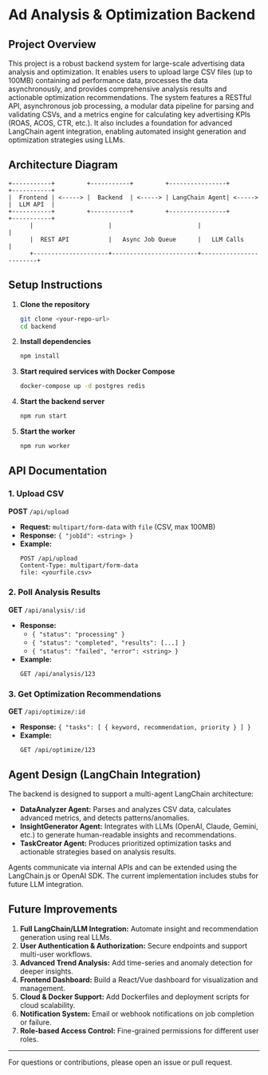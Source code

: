 # Ad Analysis & Optimization Backend

## Project Overview
This project is a robust backend system for large-scale advertising data analysis and optimization. It enables users to upload large CSV files (up to 100MB) containing ad performance data, processes the data asynchronously, and provides comprehensive analysis results and actionable optimization recommendations. The system features a RESTful API, asynchronous job processing, a modular data pipeline for parsing and validating CSVs, and a metrics engine for calculating key advertising KPIs (ROAS, ACOS, CTR, etc.). It also includes a foundation for advanced LangChain agent integration, enabling automated insight generation and optimization strategies using LLMs.

## Architecture Diagram
```
+-----------+         +-----------+         +----------------+         +-----------+
|  Frontend | <-----> |  Backend  | <-----> | LangChain Agent| <-----> |  LLM API  |
+-----------+         +-----------+         +----------------+         +-----------+
      |                     |                        |                        |
      |  REST API           |   Async Job Queue      |   LLM Calls            |
      +---------------------+------------------------+------------------------+
```

## Setup Instructions
1. **Clone the repository**
   ```sh
   git clone <your-repo-url>
   cd backend
   ```
2. **Install dependencies**
   ```sh
   npm install
   ```
3. **Start required services with Docker Compose**
   ```sh
   docker-compose up -d postgres redis
   ```
4. **Start the backend server**
   ```sh
   npm run start
   ```
5. **Start the worker**
   ```sh
   npm run worker
   ```

## API Documentation
### 1. Upload CSV
**POST** `/api/upload`
- **Request:** `multipart/form-data` with `file` (CSV, max 100MB)
- **Response:** `{ "jobId": <string> }`
- **Example:**
  ```http
  POST /api/upload
  Content-Type: multipart/form-data
  file: <yourfile.csv>
  ```

### 2. Poll Analysis Results
**GET** `/api/analysis/:id`
- **Response:**
  - `{ "status": "processing" }`
  - `{ "status": "completed", "results": [...] }`
  - `{ "status": "failed", "error": <string> }`
- **Example:**
  ```http
  GET /api/analysis/123
  ```

### 3. Get Optimization Recommendations
**GET** `/api/optimize/:id`
- **Response:** `{ "tasks": [ { keyword, recommendation, priority } ] }`
- **Example:**
  ```http
  GET /api/optimize/123
  ```

## Agent Design (LangChain Integration)
The backend is designed to support a multi-agent LangChain architecture:
- **DataAnalyzer Agent:** Parses and analyzes CSV data, calculates advanced metrics, and detects patterns/anomalies.
- **InsightGenerator Agent:** Integrates with LLMs (OpenAI, Claude, Gemini, etc.) to generate human-readable insights and recommendations.
- **TaskCreator Agent:** Produces prioritized optimization tasks and actionable strategies based on analysis results.

Agents communicate via internal APIs and can be extended using the LangChain.js or OpenAI SDK. The current implementation includes stubs for future LLM integration.

## Future Improvements
1. **Full LangChain/LLM Integration:** Automate insight and recommendation generation using real LLMs.
2. **User Authentication & Authorization:** Secure endpoints and support multi-user workflows.
3. **Advanced Trend Analysis:** Add time-series and anomaly detection for deeper insights.
4. **Frontend Dashboard:** Build a React/Vue dashboard for visualization and management.
5. **Cloud & Docker Support:** Add Dockerfiles and deployment scripts for cloud scalability.
6. **Notification System:** Email or webhook notifications on job completion or failure.
7. **Role-based Access Control:** Fine-grained permissions for different user roles.

---
For questions or contributions, please open an issue or pull request.
